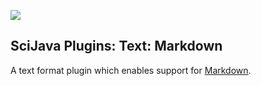[![](https://travis-ci.org/scijava/scijava-plugins-text-markdown.svg?branch=master)](https://travis-ci.org/scijava/scijava-plugins-text-markdown)

SciJava Plugins: Text: Markdown
-------------------------------

A text format plugin which enables support for
[Markdown](http://daringfireball.net/projects/markdown/).
